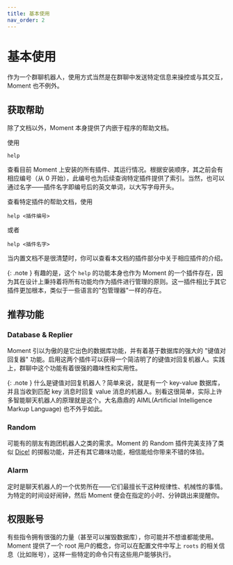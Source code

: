 ```yaml
---
title: 基本使用
nav_order: 2
---
```


# 基本使用
作为一个群聊机器人，使用方式当然是在群聊中发送特定信息来操控或与其交互，Moment 也不例外。



## 获取帮助

除了文档以外，Moment 本身提供了内嵌于程序的帮助文档。

使用

```
help
```

查看目前 Moment 上安装的所有插件、其运行情况。根据安装顺序，其之前会有相应编号（从 0 开始），此编号也为后续查询特定插件提供了索引。当然，也可以通过名字——插件名字即编号后的英文单词，以大写字母开头。

查看特定插件的帮助文档，使用

```
help <插件编号>
```

或者

```
help <插件名字>
```



当内置文档不是很清楚时，你可以查看本文档的插件部分中关于相应插件的介绍。



{: .note }
有趣的是，这个 `help` 的功能本身也作为 Moment 的一个插件存在，因为其在设计上秉持着将所有功能均作为插件进行管理的原则。这一插件相比于其它插件更加根本，类似于一些语言的"包管理器"一样的存在。



## 推荐功能

### Database & Replier

Moment 引以为傲的是它出色的数据库功能，并有着基于数据库的强大的 "键值对回复器" 功能。启用这两个插件可以获得一个简洁明了的键值对回复机器人。实践上，群聊中这个功能有着很强的趣味性和实用性。

{: .note }
什么是键值对回复机器人？简单来说，就是有一个 key-value 数据库，并且当收到匹配 key 消息时回复 value 消息的机器人。别看这很简单，实际上许多智能聊天机器人的原理就是这个。大名鼎鼎的 AIML(Artificial Intelligence Markup Language) 也不外乎如此。

### Random

可能有的朋友有跑团机器人之类的需求。Moment 的 Random 插件完美支持了类似 [Dice!](https://v2docs.kokona.tech/zh/latest/User_Manual.html) 的掷骰功能，并还有其它趣味功能，相信能给你带来不错的体验。

### Alarm

定时是聊天机器人的一个优势所在——它们最擅长干这种规律性、机械性的事情。为特定的时间设好闹钟，然后 Moment 便会在指定的小时、分钟跳出来提醒你。



## 权限账号

有些指令拥有很强的力量（甚至可以摧毁数据库），你可能并不想谁都能使用。Moment 提供了一个 root 用户的概念，你可以在配置文件中写上 `roots` 的相关信息（比如账号），这样一些特定的命令只有这些用户能够执行。

